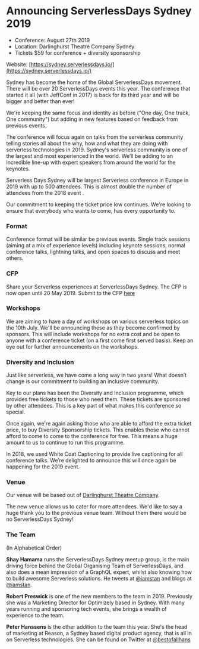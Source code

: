 # Announcing ServerlessDays Sydney 2019


- Conference: August 27th 2019
- Location: Darlinghurst Theatre Company Sydney
- Tickets $59 for conference + diversity sponsorship

Website: [https://sydney.serverlessdays.io/](https://sydney.serverlessdays.io/)

Sydney has become the home of the Global ServerlessDays movement. There will be over 20 ServerlessDays events this year. The conference that started it all (with JeffConf in 2017) is back for its third year and will be bigger and better than ever!

We're keeping the same focus and identity as before ("One day, One track, One community") but adding in new features based on feedback from previous events.

The conference will focus again on talks from the serverless community telling stories all about the why, how and what they are doing with serverless technologies in 2019. Sydney's serverless community is one of the largest and most experienced in the world. We’ll be adding to an incredible line-up with expert speakers from around the world for the keynotes.

Serverless Days Sydney will be largest Serverless conference in Europe in 2019 with up to 500 attendees. This is almost double the number of attendees from the 2018 event .

Our commitment to keeping the ticket price low continues. We're looking to ensure that everybody who wants to come, has every opportunity to.

### Format

Conference format will be similar be previous events. Single track sessions (aiming at a mix of experience levels) including keynote sessions, normal conference talks, lightning talks, and open spaces to discuss and meet others.

### CFP

Share your Serverless experiences at ServerlessDays Sydney. The CFP is now open until 20 May 2019. Submit to the CFP [here](https://www.papercall.io/serverlessdays-sydney)

### Workshops

We are aiming to have a day of workshops on various serverless topics on the 10th July. We'll be announcing these as they become confirmed by sponsors. This will include workshops for no extra cost and be open to anyone with a conference ticket (on a first come first served basis).
Keep an eye out for further announcements on the workshops.

### Diversity and Inclusion

Just like serverless, we have come a long way in two years! What doesn’t change is our commitment to building an inclusive community. 

Key to our plans has been the Diversity and Inclusion programme, which provides free tickets to those who need them. These tickets are sponsored by other attendees. This is a key part of what makes this conference so special.

Once again, we're again asking those who are able to afford the extra ticket price, to buy Diversity Sponsorship tickets. This enables those who cannot afford to come to come to the conference for free. This means a huge amount to us to continue to run this programme.

In 2018, we used White Coat Captioning to provide live captioning for all conference talks. We’re delighted to announce this will once again be happening for the 2019 event.

### Venue

Our venue will be based out of [Darlinghurst Theatre Company](https://www.darlinghursttheatre.com/). 

The new venue allows us to cater for more attendees. We'd like to say a huge thank you to the previous venue team. Without them there would be no ServerlessDays Sydney!

### The Team

(In Alphabetical Order)

__Shay Hamama__ runs the ServerlessDays Sydney meetup group, is the main driving force behind the Global Organising Team of ServerlessDays, and also does a mean impression of a GraphQL expert, whilst also knowing how to build awesome Serverless solutions. He tweets at [@iamstan](https://twitter.com/iamstan) and blogs at [@iamstan](https://medium.com/@iamstan).

__Robert Preswick__ is one of the new members to the team in 2019. Previously she was a Marketing Director for Optimizely based in Sydney. With many years running and sponsoring tech events, she brings a wealth of experience to the team.

__Peter Hanssens__ is the other addition to the team this year. She's the head of marketing at Reason, a Sydney based digital product agency, that is all in on Serverless technologies. She can be found on Twitter at [@bestofallhans](https://twitter.com/bestofallhans)


